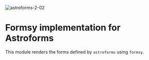 ![astroforms-2-02](https://cloud.githubusercontent.com/assets/6626225/14824943/1822546e-0bd8-11e6-8582-c5d026ac31f9.png)

# Formsy implementation for Astroforms

This module renders the forms defined by `astroforms` using `formsy`.
